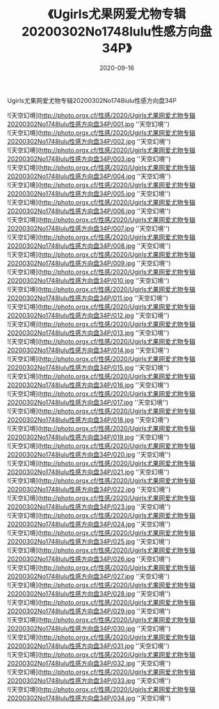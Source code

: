 ﻿---
layout: post
title:  《Ugirls尤果网爱尤物专辑20200302No1748lulu性感方向盘34P》
date:   2020-09-16
image: http://photo.orgx.cf/性感/2020/Ugirls尤果网爱尤物专辑20200302No1748lulu性感方向盘34P/000.jpg
categories: [美女, 性感, 泳衣]
---

Ugirls尤果网爱尤物专辑20200302No1748lulu性感方向盘34P



![天空幻境](http://photo.orgx.cf/性感/2020/Ugirls尤果网爱尤物专辑20200302No1748lulu性感方向盘34P/001.jpg ''天空幻境'') <br>
![天空幻境](http://photo.orgx.cf/性感/2020/Ugirls尤果网爱尤物专辑20200302No1748lulu性感方向盘34P/002.jpg ''天空幻境'') <br>
![天空幻境](http://photo.orgx.cf/性感/2020/Ugirls尤果网爱尤物专辑20200302No1748lulu性感方向盘34P/003.jpg ''天空幻境'') <br>
![天空幻境](http://photo.orgx.cf/性感/2020/Ugirls尤果网爱尤物专辑20200302No1748lulu性感方向盘34P/004.jpg ''天空幻境'') <br>
![天空幻境](http://photo.orgx.cf/性感/2020/Ugirls尤果网爱尤物专辑20200302No1748lulu性感方向盘34P/005.jpg ''天空幻境'') <br>
![天空幻境](http://photo.orgx.cf/性感/2020/Ugirls尤果网爱尤物专辑20200302No1748lulu性感方向盘34P/006.jpg ''天空幻境'') <br>
![天空幻境](http://photo.orgx.cf/性感/2020/Ugirls尤果网爱尤物专辑20200302No1748lulu性感方向盘34P/007.jpg ''天空幻境'') <br>
![天空幻境](http://photo.orgx.cf/性感/2020/Ugirls尤果网爱尤物专辑20200302No1748lulu性感方向盘34P/008.jpg ''天空幻境'') <br>
![天空幻境](http://photo.orgx.cf/性感/2020/Ugirls尤果网爱尤物专辑20200302No1748lulu性感方向盘34P/009.jpg ''天空幻境'') <br>
![天空幻境](http://photo.orgx.cf/性感/2020/Ugirls尤果网爱尤物专辑20200302No1748lulu性感方向盘34P/010.jpg ''天空幻境'') <br>
![天空幻境](http://photo.orgx.cf/性感/2020/Ugirls尤果网爱尤物专辑20200302No1748lulu性感方向盘34P/011.jpg ''天空幻境'') <br>
![天空幻境](http://photo.orgx.cf/性感/2020/Ugirls尤果网爱尤物专辑20200302No1748lulu性感方向盘34P/012.jpg ''天空幻境'') <br>
![天空幻境](http://photo.orgx.cf/性感/2020/Ugirls尤果网爱尤物专辑20200302No1748lulu性感方向盘34P/013.jpg ''天空幻境'') <br>
![天空幻境](http://photo.orgx.cf/性感/2020/Ugirls尤果网爱尤物专辑20200302No1748lulu性感方向盘34P/014.jpg ''天空幻境'') <br>
![天空幻境](http://photo.orgx.cf/性感/2020/Ugirls尤果网爱尤物专辑20200302No1748lulu性感方向盘34P/015.jpg ''天空幻境'') <br>
![天空幻境](http://photo.orgx.cf/性感/2020/Ugirls尤果网爱尤物专辑20200302No1748lulu性感方向盘34P/016.jpg ''天空幻境'') <br>
![天空幻境](http://photo.orgx.cf/性感/2020/Ugirls尤果网爱尤物专辑20200302No1748lulu性感方向盘34P/017.jpg ''天空幻境'') <br>
![天空幻境](http://photo.orgx.cf/性感/2020/Ugirls尤果网爱尤物专辑20200302No1748lulu性感方向盘34P/018.jpg ''天空幻境'') <br>
![天空幻境](http://photo.orgx.cf/性感/2020/Ugirls尤果网爱尤物专辑20200302No1748lulu性感方向盘34P/019.jpg ''天空幻境'') <br>
![天空幻境](http://photo.orgx.cf/性感/2020/Ugirls尤果网爱尤物专辑20200302No1748lulu性感方向盘34P/020.jpg ''天空幻境'') <br>
![天空幻境](http://photo.orgx.cf/性感/2020/Ugirls尤果网爱尤物专辑20200302No1748lulu性感方向盘34P/021.jpg ''天空幻境'') <br>
![天空幻境](http://photo.orgx.cf/性感/2020/Ugirls尤果网爱尤物专辑20200302No1748lulu性感方向盘34P/022.jpg ''天空幻境'') <br>
![天空幻境](http://photo.orgx.cf/性感/2020/Ugirls尤果网爱尤物专辑20200302No1748lulu性感方向盘34P/023.jpg ''天空幻境'') <br>
![天空幻境](http://photo.orgx.cf/性感/2020/Ugirls尤果网爱尤物专辑20200302No1748lulu性感方向盘34P/024.jpg ''天空幻境'') <br>
![天空幻境](http://photo.orgx.cf/性感/2020/Ugirls尤果网爱尤物专辑20200302No1748lulu性感方向盘34P/025.jpg ''天空幻境'') <br>
![天空幻境](http://photo.orgx.cf/性感/2020/Ugirls尤果网爱尤物专辑20200302No1748lulu性感方向盘34P/026.jpg ''天空幻境'') <br>
![天空幻境](http://photo.orgx.cf/性感/2020/Ugirls尤果网爱尤物专辑20200302No1748lulu性感方向盘34P/027.jpg ''天空幻境'') <br>
![天空幻境](http://photo.orgx.cf/性感/2020/Ugirls尤果网爱尤物专辑20200302No1748lulu性感方向盘34P/028.jpg ''天空幻境'') <br>
![天空幻境](http://photo.orgx.cf/性感/2020/Ugirls尤果网爱尤物专辑20200302No1748lulu性感方向盘34P/029.jpg ''天空幻境'') <br>
![天空幻境](http://photo.orgx.cf/性感/2020/Ugirls尤果网爱尤物专辑20200302No1748lulu性感方向盘34P/030.jpg ''天空幻境'') <br>
![天空幻境](http://photo.orgx.cf/性感/2020/Ugirls尤果网爱尤物专辑20200302No1748lulu性感方向盘34P/031.jpg ''天空幻境'') <br>
![天空幻境](http://photo.orgx.cf/性感/2020/Ugirls尤果网爱尤物专辑20200302No1748lulu性感方向盘34P/032.jpg ''天空幻境'') <br>
![天空幻境](http://photo.orgx.cf/性感/2020/Ugirls尤果网爱尤物专辑20200302No1748lulu性感方向盘34P/033.jpg ''天空幻境'') <br>
![天空幻境](http://photo.orgx.cf/性感/2020/Ugirls尤果网爱尤物专辑20200302No1748lulu性感方向盘34P/034.jpg ''天空幻境'') <br>